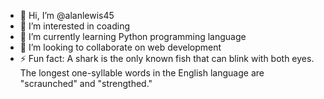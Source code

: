 - 👋 Hi, I’m @alanlewis45
- 👀 I’m interested in coading 
- 🌱 I’m currently learning Python programming language
- 💞️ I’m looking to collaborate on web development 
- ⚡ Fun fact: A shark is the only known fish that can blink with both eyes. The longest one-syllable words in the English language are "scraunched" and "strengthed."

<!---
alanlewis45/alanlewis45 is a ✨ special ✨ repository because its `README.md` (this file) appears on your GitHub profile.
You can click the Preview link to take a look at your changes.
--->
